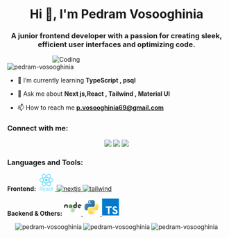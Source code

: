 <h1 align="center">Hi 👋, I'm Pedram Vosooghinia</h1>
<h3 align="center">A junior frontend developer with a passion for creating sleek, efficient user interfaces and optimizing code.</h3>
<img align="right" alt="Coding" width="400" src="https://media1.giphy.com/media/qgQUggAC3Pfv687qPC/giphy.gif?cid=ecf05e4752nwy9in28lhdkgp4usqbmtc62orr3bwhzf85468&rid=giphy.gif&ct=g">
<p align="left"> 
<img src="https://komarev.com/ghpvc/?username=pedram-vosooghinia&label=Profile%20views&color=0e75b6&style=flat" alt="pedram-vosooghinia" /> </p>

- 🌱 I’m currently learning **TypeScript , psql**

- 💬 Ask me about **Next js,React , Tailwind , Material UI**

- 📫 How to reach me **p.vosooghinia69@gmail.com**

<h3 align="left">Connect with me:</h3>
<p align="center">
  <a href="https://t.me/@Vosooooooghi"><img
      src="https://img.shields.io/badge/-Telegram-2CA5E0?style=for-the-badge&labelColor=f4f4f4&logo=telegram&logoColor=D14836&link=https://t.me/Vosooooooghi/"></a>
      <a href="mailto:p.vosooghinia69@gmail.com"><img src="https://img.shields.io/badge/-Gmail-D14836?style=for-the-badge&labelColor=f4f4f4&logo=gmail&logoColor=D14836"></a>
  <a href="https://https://www.linkedin.com/in/pedram-vosooghinia-1b2418a0/"><img
      src="https://img.shields.io/badge/LinkedIn-0077B5?style=for-the-badge&labelColor=f4f4f4&logo=linkedin&logoColor=0077B5&link=https://www.linkedin.com/in/erfan-malakouti/"></a>


<h3 align="left">Languages and Tools:</h3>
<p align="left">
   <strong>Frontend:</strong>
   <a href="https://reactjs.org/" target="_blank" rel="noreferrer">
     <img src="https://raw.githubusercontent.com/devicons/devicon/master/icons/react/react-original-wordmark.svg" alt="react" width="40" height="40"/>
   </a>
   <a href="https://nextjs.org/" target="_blank" rel="noreferrer">
     <img src="https://cdn.worldvectorlogo.com/logos/nextjs-2.svg" alt="nextjs" width="40" height="40"/>
   </a>
   <a href="https://tailwindcss.com/" target="_blank" rel="noreferrer">
     <img src="https://www.vectorlogo.zone/logos/tailwindcss/tailwindcss-icon.svg" alt="tailwind" width="40" height="40"/>
   </a>

   <strong>Backend & Others:</strong>
   <a href="https://nodejs.org" target="_blank" rel="noreferrer">
     <img src="https://raw.githubusercontent.com/devicons/devicon/master/icons/nodejs/nodejs-original-wordmark.svg" alt="nodejs" width="40" height="40"/>
   </a>
   <a href="https://www.python.org" target="_blank" rel="noreferrer"> 
     <img src="https://raw.githubusercontent.com/devicons/devicon/master/icons/python/python-original.svg" alt="python" width="40" height="40"/>
   </a>
   <a href="https://www.typescriptlang.org/" target="_blank" rel="noreferrer"> 
     <img src="https://raw.githubusercontent.com/devicons/devicon/master/icons/typescript/typescript-original.svg" alt="typescript" width="40" height="40"/>
   </a>
</p>

 <p align="center">
  <img src="https://github-readme-stats.vercel.app/api/top-langs?username=pedram-vosooghinia&show_icons=true&locale=en&layout=compact" alt="pedram-vosooghinia" />
  <img src="https://github-readme-stats.vercel.app/api?username=pedram-vosooghinia&show_icons=true&locale=en" alt="pedram-vosooghinia" />
  <img src="https://github-readme-streak-stats.herokuapp.com/?user=pedram-vosooghinia" alt="pedram-vosooghinia" />
</p>

